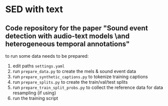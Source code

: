 # SED with text

## Code repository for the paper "Sound event detection with audio-text models \\and heterogeneous temporal annotations"

to run some data needs to be prepared:
1. edit paths `settings.yaml`
2. run `prepare_data.py` to create the mels & sound event data
3. run `prepare_synthetic_captions.py` to tokenize training captions
4. run `prepare_splits.py` to create the train/val/test splits
5. run `prepare_train_split_probs.py` to collect the reference data for data resampling (if using)
6. run the training script
